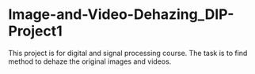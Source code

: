 # Image-and-Video-Dehazing_DIP-Project1
This project is for digital and signal processing course. The task is to find method to dehaze the original images and videos.
